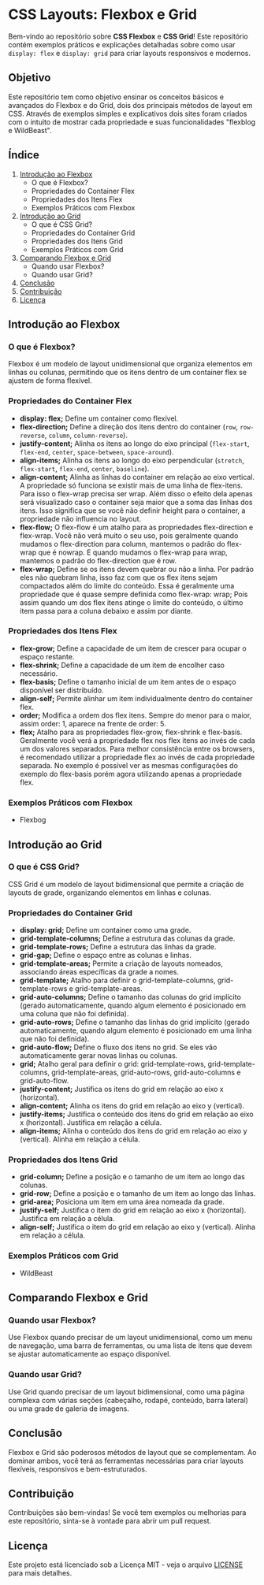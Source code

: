 # CSS Layouts: Flexbox e Grid

Bem-vindo ao repositório sobre **CSS Flexbox** e **CSS Grid**! Este repositório contém exemplos práticos e explicações detalhadas sobre como usar `display: flex` e `display: grid` para criar layouts responsivos e modernos.

## Objetivo

Este repositório tem como objetivo ensinar os conceitos básicos e avançados do Flexbox e do Grid, dois dos principais métodos de layout em CSS. Através de exemplos simples e explicativos dois sites foram criados com o intuito de mostrar cada propriedade e suas funcionalidades "flexblog e WildBeast".

## Índice

1. [Introdução ao Flexbox](#introdução-ao-flexbox)
   - O que é Flexbox?
   - Propriedades do Container Flex
   - Propriedades dos Itens Flex
   - Exemplos Práticos com Flexbox
2. [Introdução ao Grid](#introdução-ao-grid)
   - O que é CSS Grid?
   - Propriedades do Container Grid
   - Propriedades dos Itens Grid
   - Exemplos Práticos com Grid
3. [Comparando Flexbox e Grid](#comparando-flexbox-e-grid)
   - Quando usar Flexbox?
   - Quando usar Grid?
4. [Conclusão](#conclusão)
5. [Contribuição](#contribuição)
6. [Licença](#licença)

## Introdução ao Flexbox

### O que é Flexbox?

Flexbox é um modelo de layout unidimensional que organiza elementos em linhas ou colunas, permitindo que os itens dentro de um container flex se ajustem de forma flexível.

### Propriedades do Container Flex

- **display: flex;** Define um container como flexível.
- **flex-direction;** Define a direção dos itens dentro do container (`row`, `row-reverse`, `column`, `column-reverse`).
- **justify-content;** Alinha os itens ao longo do eixo principal (`flex-start`, `flex-end`, `center`, `space-between`, `space-around`).
- **align-items;** Alinha os itens ao longo do eixo perpendicular (`stretch`, `flex-start`, `flex-end`, `center`, `baseline`).
- **align-content;** Alinha as linhas do container em relação ao eixo vertical. A propriedade só funciona se existir mais de uma linha de flex-itens. Para isso o flex-wrap precisa ser wrap. Além disso o efeito dela apenas será visualizado caso o container seja maior que a soma das linhas dos itens. Isso significa que se você não definir height para o container, a propriedade não influencia no layout.
- **flex-flow;** O flex-flow é um atalho para as propriedades flex-direction e flex-wrap. Você não verá muito o seu uso, pois geralmente quando mudamos o flex-direction para column, mantemos o padrão do flex-wrap que é nowrap. E quando mudamos o flex-wrap para wrap, mantemos o padrão do flex-direction que é row.
- **flex-wrap;** Define se os itens devem quebrar ou não a linha. Por padrão eles não quebram linha, isso faz com que os flex itens sejam compactados além do limite do conteúdo. Essa é geralmente uma propriedade que é quase sempre definida como flex-wrap: wrap; Pois assim quando um dos flex itens atinge o limite do conteúdo, o último item passa para a coluna debaixo e assim por diante.

### Propriedades dos Itens Flex

- **flex-grow;** Define a capacidade de um item de crescer para ocupar o espaço restante.
- **flex-shrink;** Define a capacidade de um item de encolher caso necessário.
- **flex-basis;** Define o tamanho inicial de um item antes de o espaço disponível ser distribuído.
- **align-self;** Permite alinhar um item individualmente dentro do container flex.
- **order;** Modifica a ordem dos flex itens. Sempre do menor para o maior, assim order: 1, aparece na frente de order: 5.
- **flex;** Atalho para as propriedades flex-grow, flex-shrink e flex-basis. Geralmente você verá a propriedade flex nos flex itens ao invés de cada um dos valores separados. Para melhor consistência entre os browsers, é recomendado utilizar a propriedade flex ao invés de cada propriedade separada. No exemplo é possível ver as mesmas configurações do exemplo do flex-basis porém agora utilizando apenas a propriedade flex.

### Exemplos Práticos com Flexbox

- Flexbog

## Introdução ao Grid

### O que é CSS Grid?

CSS Grid é um modelo de layout bidimensional que permite a criação de layouts de grade, organizando elementos em linhas e colunas.

### Propriedades do Container Grid

- **display: grid;** Define um container como uma grade.
- **grid-template-columns;** Define a estrutura das colunas da grade.
- **grid-template-rows;** Define a estrutura das linhas da grade.
- **grid-gap;** Define o espaço entre as colunas e linhas.
- **grid-template-areas;** Permite a criação de layouts nomeados, associando áreas específicas da grade a nomes.
- **grid-template;** Atalho para definir o grid-template-columns, grid-template-rows e grid-template-areas.
- **grid-auto-columns;** Define o tamanho das colunas do grid implícito (gerado automaticamente, quando algum elemento é posicionado em uma coluna que não foi definida).
- **grid-auto-rows;** Define o tamanho das linhas do grid implícito (gerado automaticamente, quando algum elemento é posicionado em uma linha que não foi definida).
- **grid-auto-flow;** Define o fluxo dos itens no grid. Se eles vão automaticamente gerar novas linhas ou colunas.
- **grid;** Atalho geral para definir o grid: grid-template-rows, grid-template-columns, grid-template-areas, grid-auto-rows, grid-auto-columns e grid-auto-flow.
- **justify-content;** Justifica os itens do grid em relação ao eixo x (horizontal).
- **align-content;** Alinha os itens do grid em relação ao eixo y (vertical).
- **justify-items;** Justifica o conteúdo dos itens do grid em relação ao eixo x (horizontal). Justifica em relação a célula.
- **align-items;** Alinha o conteúdo dos itens do grid em relação ao eixo y (vertical). Alinha em relação a célula.

### Propriedades dos Itens Grid

- **grid-column;** Define a posição e o tamanho de um item ao longo das colunas.
- **grid-row;** Define a posição e o tamanho de um item ao longo das linhas.
- **grid-area;** Posiciona um item em uma área nomeada da grade.
- **justify-self;** Justifica o item do grid em relação ao eixo x (horizontal). Justifica em relação a célula.
- **align-self;** Justifica o item do grid em relação ao eixo y (vertical). Alinha em relação a célula.

### Exemplos Práticos com Grid

- WildBeast

## Comparando Flexbox e Grid

### Quando usar Flexbox?

Use Flexbox quando precisar de um layout unidimensional, como um menu de navegação, uma barra de ferramentas, ou uma lista de itens que devem se ajustar automaticamente ao espaço disponível.

### Quando usar Grid?

Use Grid quando precisar de um layout bidimensional, como uma página complexa com várias seções (cabeçalho, rodapé, conteúdo, barra lateral) ou uma grade de galeria de imagens.

## Conclusão

Flexbox e Grid são poderosos métodos de layout que se complementam. Ao dominar ambos, você terá as ferramentas necessárias para criar layouts flexíveis, responsivos e bem-estruturados.

## Contribuição

Contribuições são bem-vindas! Se você tem exemplos ou melhorias para este repositório, sinta-se à vontade para abrir um pull request.

## Licença

Este projeto está licenciado sob a Licença MIT - veja o arquivo [LICENSE](LICENSE) para mais detalhes.
